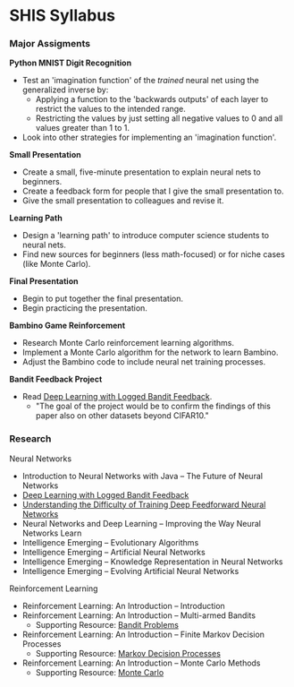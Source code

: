 # SHIS Syllabus
### Major Assigments
**Python MNIST Digit Recognition**
* Test an 'imagination function' of the *trained* neural net using the generalized inverse by:
  * Applying a function to the 'backwards outputs' of each layer to restrict the values to the intended range.
  * Restricting the values by just setting all negative values to 0 and all values greater than 1 to 1.
* Look into other strategies for implementing an 'imagination function'.

**Small Presentation**
* Create a small, five-minute presentation to explain neural nets to beginners.
* Create a feedback form for people that I give the small presentation to.
* Give the small presentation to colleagues and revise it.

**Learning Path**
* Design a 'learning path' to introduce computer science students to neural nets.
* Find new sources for beginners (less math-focused) or for niche cases (like Monte Carlo).

**Final Presentation**
* Begin to put together the final presentation.
* Begin practicing the presentation.

**Bambino Game Reinforcement**
* Research Monte Carlo reinforcement learning algorithms.
* Implement a Monte Carlo algorithm for the network to learn Bambino.
* Adjust the Bambino code to include neural net training processes.

**Bandit Feedback Project**
* Read [Deep Learning with Logged Bandit Feedback](http://www.cs.cornell.edu/people/tj/publications/joachims_etal_18a.pdf).
  * "The goal of the project would be to confirm the findings of this paper also on other datasets beyond CIFAR10."

### Research
Neural Networks
* Introduction to Neural Networks with Java – The Future of Neural Networks
* [Deep Learning with Logged Bandit Feedback](http://www.cs.cornell.edu/people/tj/publications/joachims_etal_18a.pdf)
* [Understanding the Difficulty of Training Deep Feedforward Neural Networks](http://proceedings.mlr.press/v9/glorot10a/glorot10a.pdf?hc_location=ufi)
* Neural Networks and Deep Learning – Improving the Way Neural Networks Learn
* Intelligence Emerging – Evolutionary Algorithms
* Intelligence Emerging – Artificial Neural Networks
* Intelligence Emerging – Knowledge Representation in Neural Networks
* Intelligence Emerging – Evolving Artificial Neural Networks

Reinforcement Learning
* Reinforcement Learning: An Introduction – Introduction
* Reinforcement Learning: An Introduction – Multi-armed Bandits
  * Supporting Resource: [Bandit Problems](https://oneraynyday.github.io/ml/2018/05/03/Reinforcement-Learning-Bandit/)
* Reinforcement Learning: An Introduction – Finite Markov Decision Processes
  * Supporting Resource: [Markov Decision Processes](https://oneraynyday.github.io/ml/2018/05/06/Reinforcement-Learning-MDPs/)
* Reinforcement Learning: An Introduction – Monte Carlo Methods
  * Supporting Resource: [Monte Carlo](https://oneraynyday.github.io/ml/2018/05/24/Reinforcement-Learning-Monte-Carlo/)
